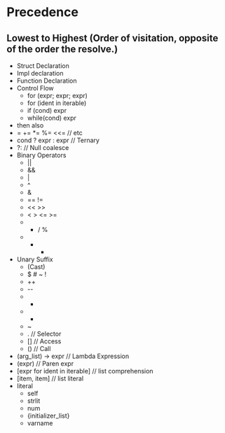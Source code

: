 # Precedence

## Lowest to Highest (Order of visitation, opposite of the order the resolve.)

* Struct Declaration
* Impl declaration
* Function Declaration
* Control Flow
  * for (expr; expr; expr)
  * for (ident in iterable)
  * if (cond) expr
  * while(cond) expr
* then also
* = += *= %= <<= // etc
* cond ? expr : expr // Ternary
*  ?: // Null coalesce
* Binary Operators
  * ||
  * &&
  * |
  * ^
  * &
  * == !=
  * << >>
  * < > <= >=
  * * / %
  * + -
* Unary Suffix
  * (Cast)
  * $ # ~ !
  * ++
  * --
  * +
  * -
  * ~
  * . // Selector
  * [] // Access
  * () // Call
* (arg_list) -> expr // Lambda Expression
* (expr) // Paren expr
* [expr for ident in iterable] // list comprehension
* [item, item] // list literal
* literal
  * self
  * strlit
  * num
  * {initializer_list}
  * varname

